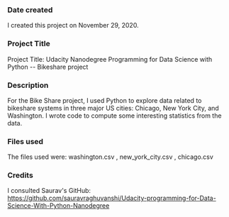 ### Date created
I created this project on November 29, 2020.

### Project Title
Project Title: Udacity Nanodegree Programming for Data Science with Python -- Bikeshare project

### Description
For the Bike Share project, I used Python to explore data related to bikeshare systems in three major US cities: Chicago, New York City, and Washington. I wrote code to compute some interesting statistics from the data.

### Files used
The files used were:
washington.csv ,
new_york_city.csv ,
chicago.csv

### Credits
I consulted Saurav's GitHub: https://github.com/sauravraghuvanshi/Udacity-programming-for-Data-Science-With-Python-Nanodegree
